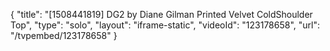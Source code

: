 {
    "title": "[1508441819] DG2 by Diane Gilman Printed Velvet ColdShoulder Top",
    "type": "solo",
    "layout": "iframe-static",
    "videoId": "123178658",
    "url": "\/tvpembed\/123178658"
}
